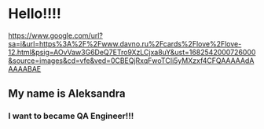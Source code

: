 # Hello!!!!

https://www.google.com/url?sa=i&url=https%3A%2F%2Fwww.davno.ru%2Fcards%2Flove%2Flove-12.html&psig=AOvVaw3G6DeQ7ETro9XzLCjxa8uY&ust=1682542000726000&source=images&cd=vfe&ved=0CBEQjRxqFwoTCIi5yMXzxf4CFQAAAAAdAAAAABAE

## My name is Aleksandra
### I want to became QA Engineer!!!

